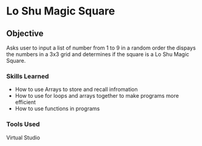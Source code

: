 # Lo Shu Magic Square

## Objective

Asks user to input a list of number from 1 to 9 in a random order the dispays the numbers in a 3x3 grid and determines if the square is a Lo Shu Magic Square.

### Skills Learned

- How to use Arrays to store and recall infromation
- How to use for loops and arrays together to make programs more efficient
- How to use functions in programs
### Tools Used

Virtual Studio
